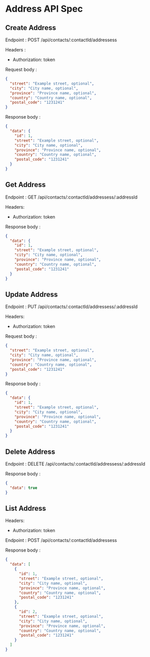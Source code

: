 # Address API Spec

## Create Address

Endpoint : POST /api/contacts/:contactId/addressess

Headers :

- Authorization: token

Request body :

```json
{
  "street": "Example street, optional",
  "city": "City name, optional",
  "province": "Province name, optional",
  "country": "Country name, optional",
  "postal_code": "1231241"
}
```

Response body :

```json
{
  "data": {
    "id": 1,
    "street": "Example street, optional",
    "city": "City name, optional",
    "province": "Province name, optional",
    "country": "Country name, optional",
    "postal_code": "1231241"
  }
}
```

## Get Address

Endpoint : GET /api/contacts/:contactId/addressess/:addressId

Headers:

- Authorization: token

Response body :

```json
{
  "data": {
    "id": 1,
    "street": "Example street, optional",
    "city": "City name, optional",
    "province": "Province name, optional",
    "country": "Country name, optional",
    "postal_code": "1231241"
  }
}
```

## Update Address

Endpoint : PUT /api/contacts/:contactId/addressess/:addressId

Headers:

- Authorization: token

Request body :

```json
{
  "street": "Example street, optional",
  "city": "City name, optional",
  "province": "Province name, optional",
  "country": "Country name, optional",
  "postal_code": "1231241"
}
```

Response body :

```json
{
  "data": {
    "id": 1,
    "street": "Example street, optional",
    "city": "City name, optional",
    "province": "Province name, optional",
    "country": "Country name, optional",
    "postal_code": "1231241"
  }
}
```

## Delete Address

Endpoint : DELETE /api/contacts/:contactId/addressess/:addressId

Response body :

```json
{
  "data": true
}
```

## List Address

Headers:

- Authorization: token

Endpoint : POST /api/contacts/:contactId/addressess

Response body :

```json
{
  "data": [
    {
      "id": 1,
      "street": "Example street, optional",
      "city": "City name, optional",
      "province": "Province name, optional",
      "country": "Country name, optional",
      "postal_code": "1231241"
    },
    {
      "id": 2,
      "street": "Example street, optional",
      "city": "City name, optional",
      "province": "Province name, optional",
      "country": "Country name, optional",
      "postal_code": "1231241"
    }
  ]
}
```
